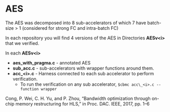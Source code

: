 # AES 

The AES was decomposed into 8 sub-accelerators of which 7 have batch-size > 1 (considered for strong FC and intra-batch FC)   

In each repository you will find 4 versions of the AES in Directories **AESv\<i\>** that we verified.  

In each **AESv\<i\>**  
+ **aes\_with\_pragma.c** - annotated AES  
+ **sub_acc.c** - sub-accelerators with wrapper functions around them.  
+ **acc\_\<i\>.c** - Harness connected to each sub accelerator to perform verification.  
  + To run the verification on any sub accelerator, `$cbmc acc\_<i>.c --function wrapper`  

Cong, P. Wei, C. H. Yu, and P. Zhou, “Bandwidth optimization through on-chip memory restructuring for HLS,” in Proc. DAC. IEEE, 2017, pp. 1–6

